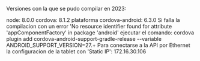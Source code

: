 Versiones con la que se pudo compilar en 2023:

node: 8.0.0
cordova: 8.1.2
plataforma cordova-android: 6.3.0
Si falla la compilacion con un error 'No resource identifier found for attribute 'appComponentFactory' in package 'android' ejecutar el comando:
    cordova plugin add cordova-android-support-gradle-release --variable ANDROID_SUPPORT_VERSION=27.+
Para conectarse a la API por Ethernet la configuracion de la tablet con 'Static IP': 172.16.30.106

